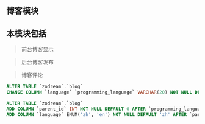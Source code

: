 ## 博客模块

## 本模块包括

> 前台博客显示

> 后台博客发布

> 博客评论


```sql
ALTER TABLE `zodream`.`blog` 
CHANGE COLUMN `language` `programming_language` VARCHAR(20) NOT NULL DEFAULT '' COMMENT '编程语言' ;

ALTER TABLE `zodream`.`blog` 
ADD COLUMN `parent_id` INT NOT NULL DEFAULT 0 AFTER `programming_language`,
ADD COLUMN `language` ENUM('zh', 'en') NOT NULL DEFAULT 'zh' AFTER `parent_id`;


```